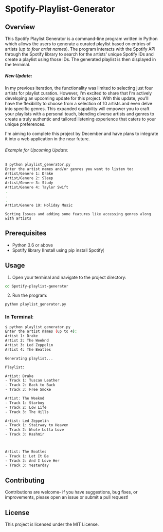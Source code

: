 # Spotify-Playlist-Generator

## Overview
This Spotify Playlist Generator is a command-line program written in Python which allows the users to generate a curated playlist based on entries of artists (*up to four artist names*). The program interacts with the Spotify API through the Spotify library to search for the artists' unique Spotify IDs and create a playlist using those IDs. The generated playlist is then displayed in the terminal.

##### New Update: 
In my previous iteration, the functionality was limited to selecting just four artists for playlist curation. However, I'm excited to share that I'm actively developing an upcoming update for this project. With this update, you'll have the flexibility to choose from a selection of 10 artists and even delve into specific genres. This expanded capability will empower you to craft your playlists with a personal touch, blending diverse artists and genres to create a truly authentic and tailored listening experience that caters to your unique preferences.


I'm aiming to complete this project by December and have plans to integrate it into a web application in the near future.

###### Example for Upcoming Update:
```bash
$ python playlist_generator.py
Enter the artist names and/or genres you want to listen to: 
Artist/Genere 1: Drake
Artist/Genere 2: Sleep
Artist/Genere 3: Study
Artist/Genere 4: Taylor Swift
.
.
.
Artist/Genere 10: Holiday Music
```

    Sorting Issues and adding some features like accessing genres along with artists
## Prerequisites
- Python 3.6 or above
- Spotify library (Install using pip install Spotify)

## Usage
1. Open your terminal and navigate to the project directory:
```bash
cd Spotify-playlist-generator
```

2. Run the program:
```bash
python playlist_generator.py
```
### In Terminal:
```bash
$ python playlist_generator.py
Enter the artist names (up to 4): 
Artist 1: Drake
Artist 2: The Weeknd
Artist 3: Led Zeppelin
Artist 4: The Beatles

Generating playlist...

Playlist:

Artist: Drake
- Track 1: Tuscan Leather
- Track 2: Back to Back
- Track 3: Free Smoke

Artist: The Weeknd
- Track 1: Starboy
- Track 2: Low Life
- Track 3: The Hills

Artist: Led Zeppelin
- Track 1: Stairway to Heaven
- Track 2: Whole Lotta Love
- Track 3: Kashmir



Artist: The Beatles
- Track 1: Let It Be
- Track 2: And I Love Her
- Track 3: Yesterday
```

## Contributing
Contributions are welcome- if you have suggestions, bug fixes, or improvements, please open an issue or submit a pull request!

## License
This project is licensed under the MIT License.
